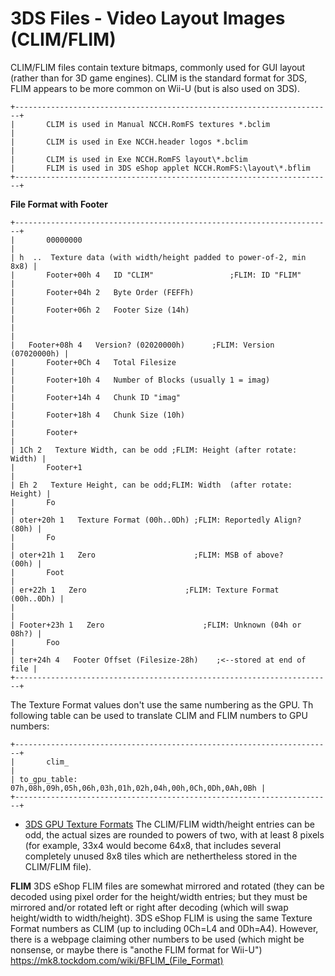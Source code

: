 # 3DS Files - Video Layout Images (CLIM/FLIM)


CLIM/FLIM files contain texture bitmaps, commonly used for GUI layout
(rather than for 3D game engines). CLIM is the standard format for 3DS,
FLIM appears to be more common on Wii-U (but is also used on 3DS).

```
+-----------------------------------------------------------------------+
|       CLIM is used in Manual NCCH.RomFS textures *.bclim              |
|       CLIM is used in Exe NCCH.header logos *.bclim                   |
|       CLIM is used in Exe NCCH.RomFS layout\*.bclim                   
|       FLIM is used in 3DS eShop applet NCCH.RomFS:\layout\*.bflim     
+-----------------------------------------------------------------------+
```


**File Format with Footer**

```
+-----------------------------------------------------------------------+
|       00000000                                                        |
| h  ..  Texture data (with width/height padded to power-of-2, min 8x8) |
|       Footer+00h 4   ID "CLIM"                 ;FLIM: ID "FLIM"       |
|       Footer+04h 2   Byte Order (FEFFh)                               |
|       Footer+06h 2   Footer Size (14h)                                |
|                                                                       |
|   Footer+08h 4   Version? (02020000h)      ;FLIM: Version (07020000h) |
|       Footer+0Ch 4   Total Filesize                                   |
|       Footer+10h 4   Number of Blocks (usually 1 = imag)              |
|       Footer+14h 4   Chunk ID "imag"                                  |
|       Footer+18h 4   Chunk Size (10h)                                 |
|       Footer+                                                         |
| 1Ch 2   Texture Width, can be odd ;FLIM: Height (after rotate: Width) |
|       Footer+1                                                        |
| Eh 2   Texture Height, can be odd;FLIM: Width  (after rotate: Height) |
|       Fo                                                              |
| oter+20h 1   Texture Format (00h..0Dh) ;FLIM: Reportedly Align? (80h) |
|       Fo                                                              |
| oter+21h 1   Zero                      ;FLIM: MSB of above?     (00h) |
|       Foot                                                            |
| er+22h 1   Zero                      ;FLIM: Texture Format (00h..0Dh) |
|                                                                       |
| Footer+23h 1   Zero                      ;FLIM: Unknown (04h or 08h?) |
|       Foo                                                             |
| ter+24h 4   Footer Offset (Filesize-28h)    ;<--stored at end of file |
+-----------------------------------------------------------------------+
```

The Texture Format values don\'t use the same numbering as the GPU. Th
following table can be used to translate CLIM and FLIM numbers to GPU
numbers:

```
+-----------------------------------------------------------------------+
|       clim_                                                           |
| to_gpu_table: 07h,08h,09h,05h,06h,03h,01h,02h,04h,00h,0Ch,0Dh,0Ah,0Bh |
+-----------------------------------------------------------------------+
```

- [3DS GPU Texture Formats](./3dsgputextureformats.md)
The CLIM/FLIM width/height entries can be odd, the actual sizes are
rounded to powers of two, with at least 8 pixels (for example, 33x4
would become 64x8, that includes several completely unused 8x8 tiles
which are nethertheless stored in the CLIM/FLIM file).

**FLIM**
3DS eShop FLIM files are somewhat mirrored and rotated (they can be
decoded using pixel order for the height/width entries; but they must be
mirrored and/or rotated left or right after decoding (which will swap
height/width to width/height).
3DS eShop FLIM is using the same Texture Format numbers as CLIM (up to
including 0Ch=L4 and 0Dh=A4). However, there is a webpage claiming other
numbers to be used (which might be nonsense, or maybe there is \"anothe
FLIM format for Wii-U\")
<https://mk8.tockdom.com/wiki/BFLIM_(File_Format)>



